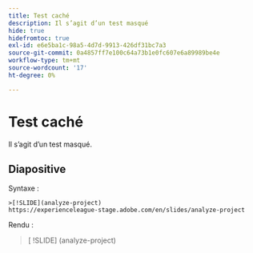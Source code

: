 ```yaml
---
title: Test caché
description: Il s’agit d’un test masqué
hide: true
hidefromtoc: true
exl-id: e6e5ba1c-98a5-4d7d-9913-426df31bc7a3
source-git-commit: 0a4857ff7e100c64a73b1e0fc607e6a89989be4e
workflow-type: tm+mt
source-wordcount: '17'
ht-degree: 0%

---
```


# Test caché

Il s’agit d’un test masqué.

## Diapositive

Syntaxe :

```
>[!SLIDE](analyze-project)
https://experienceleague-stage.adobe.com/en/slides/analyze-project
```

Rendu :

>[ !SLIDE] (analyze-project)
